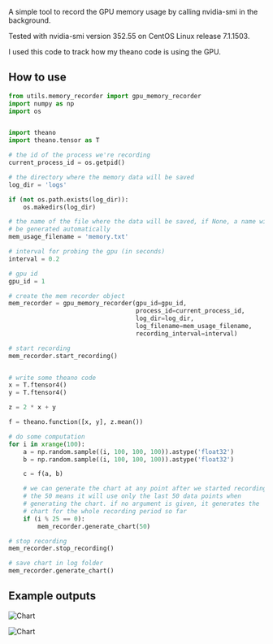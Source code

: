 A simple tool to record the GPU memory usage by calling nvidia-smi in the background.

Tested with nvidia-smi version 352.55 on CentOS Linux release 7.1.1503.

I used this code to track how my theano code is using the GPU.

## How to use

```python
from utils.memory_recorder import gpu_memory_recorder
import numpy as np
import os


import theano
import theano.tensor as T

# the id of the process we're recording
current_process_id = os.getpid()

# the directory where the memory data will be saved
log_dir = 'logs'

if (not os.path.exists(log_dir)):
    os.makedirs(log_dir)

# the name of the file where the data will be saved, if None, a name will
# be generated automatically
mem_usage_filename = 'memory.txt'

# interval for probing the gpu (in seconds)
interval = 0.2

# gpu id
gpu_id = 1

# create the mem recorder object
mem_recorder = gpu_memory_recorder(gpu_id=gpu_id,
                                   process_id=current_process_id,
                                   log_dir=log_dir,
                                   log_filename=mem_usage_filename,
                                   recording_interval=interval)

# start recording
mem_recorder.start_recording()


# write some theano code
x = T.ftensor4()
y = T.ftensor4()

z = 2 * x + y

f = theano.function([x, y], z.mean())

# do some computation
for i in xrange(100):
    a = np.random.sample((i, 100, 100, 100)).astype('float32')
    b = np.random.sample((i, 100, 100, 100)).astype('float32')

    c = f(a, b)

    # we can generate the chart at any point after we started recording.
    # the 50 means it will use only the last 50 data points when
    # generating the chart. if no argument is given, it generates the 
    # chart for the whole recording period so far
    if (i % 25 == 0):
        mem_recorder.generate_chart(50)

# stop recording
mem_recorder.stop_recording()

# save chart in log folder
mem_recorder.generate_chart()

```

## Example outputs

![Chart](https://github.com/ppalasek/gpu_memory_recorder/blob/master/logs/memory.png?raw=true)

![Chart](https://github.com/ppalasek/gpu_memory_recorder/blob/master/logs/mem_usage.png?raw=true)

